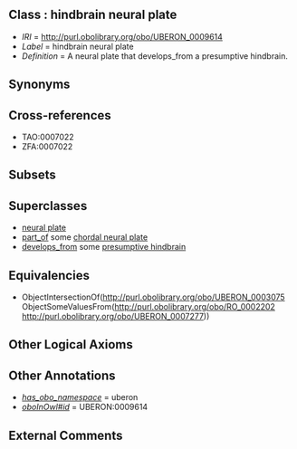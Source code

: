 
## Class : hindbrain neural plate

 * *IRI* = http://purl.obolibrary.org/obo/UBERON_0009614
 * *Label* = hindbrain neural plate
 * *Definition* = A neural plate that develops_from a presumptive hindbrain.

## Synonyms


## Cross-references

 * TAO:0007022
 * ZFA:0007022

## Subsets


## Superclasses

 * [neural plate](../../UBERON/75/UBERON_0003075.md)
 * [part_of](../../BFO/50/BFO_0000050.md) some [chordal neural plate](../../UBERON/57/UBERON_0003057.md)
 * [develops_from](../../RO/02/RO_0002202.md) some [presumptive hindbrain](../../UBERON/77/UBERON_0007277.md)

## Equivalencies

 * ObjectIntersectionOf(<http://purl.obolibrary.org/obo/UBERON_0003075> ObjectSomeValuesFrom(<http://purl.obolibrary.org/obo/RO_0002202> <http://purl.obolibrary.org/obo/UBERON_0007277>))

## Other Logical Axioms


## Other Annotations

 * *[has_obo_namespace](../../ce/oboInOwl#hasOBONamespace.md)* = uberon
 * *[oboInOwl#id](../../id/oboInOwl#id.md)* = UBERON:0009614

## External Comments

